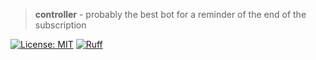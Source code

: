 > **controller** - probably the best bot for a reminder of the end of the subscription

[![License: MIT](https://img.shields.io/badge/License-MIT-yellow.svg?style=flat-square)](https://opensource.org/licenses/MIT)
[![Ruff](https://img.shields.io/endpoint?url=https://raw.githubusercontent.com/charliermarsh/ruff/main/assets/badge/v2.json?style=flat-square)](https://github.com/astral-sh/ruff)